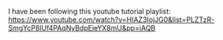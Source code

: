 I have been following this youtube tutorial playlist: https://www.youtube.com/watch?v=HIAZ3IojJG0&list=PLZTzR-SmgYcP8lUf4PAqNyBdpEieYX8mU&pp=iAQB 
